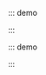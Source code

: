 ::: demo

<template>
  <lay-card>
      <template v-slot:header>
      标题
      </template>
      <template v-slot:body>
      内容
      </template>
  </lay-card>
</template>

<script>
import { ref } from 'vue'

export default {
  setup() {

    return {
    }
  }
}
</script>

:::

::: demo

<template>
  <lay-card>
      <template v-slot:body>
      内容
      </template>
  </lay-card>
</template>

<script>
import { ref } from 'vue'

export default {
  setup() {

    return {
    }
  }
}
</script>

:::